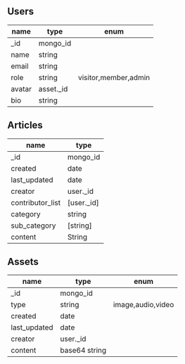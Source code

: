 
## Users

name    |type       |enum
----    |----       |----
_id     |mongo_id   |
name    |string     |
email   |string     |
role    |string     | visitor,member,admin
avatar  |asset._id  |
bio     |string     |

## Articles

name              |type
----              |----
_id               |mongo_id
created           |date
last_updated      |date
creator           |user._id
contributor_list  |[user._id]
category          |string
sub_category      |[string]
content           |String


## Assets

name            |type           |enum
----            |----           |---
_id             |mongo_id       |
type            |string         |image,audio,video
created         |date           |
last_updated    |date           |
creator         |user._id       |
content         |base64 string  |

